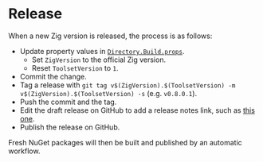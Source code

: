 # Release

When a new Zig version is released, the process is as follows:

* Update property values in [`Directory.Build.props`](Directory.Build.props).
    * Set `ZigVersion` to the official Zig version.
    * Reset `ToolsetVersion` to `1`.
* Commit the change.
* Tag a release with
  `git tag v$(ZigVersion).$(ToolsetVersion) -m v$(ZigVersion).$(ToolsetVersion) -s`
  (e.g. `v0.8.0.1`).
* Push the commit and the tag.
* Edit the draft release on GitHub to add a release notes link, such as
  [this one](https://ziglang.org/download/0.8.0/release-notes.html).
* Publish the release on GitHub.

Fresh NuGet packages will then be built and published by an automatic workflow.
